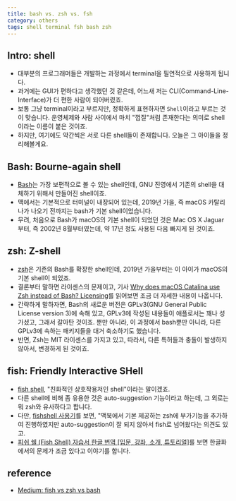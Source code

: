 ```yaml
---
title: bash vs. zsh vs. fsh
category: others
tags: shell terminal fsh bash zsh
---
```


## Intro: shell

- 대부분의 프로그래머들은 개발하는 과정에서 terminal을 필연적으로 사용하게 됩니다. 
- 과거에는 GUI가 편하다고 생각했던 것 같은데, 어느새 저는 CLI(Command-Line-Interface)가 더 편한 사람이 되어버렸죠.
- 보통 그냥 terminal이라고 부르지만, 정확하게 표현하자면 `Shell`이라고 부르는 것이 맞습니다. 운영체제와 사람 사이에서 마치 "껍질"처럼 존재한다는 의미로 shell이라는 이름이 붙은 것이죠.
- 하지만, 여기에도 약간씩은 서로 다른 shell들이 존재합니다. 오늘은 그 아이들을 정리해볼게요.

## Bash: Bourne-again shell

- [Bash](https://en.wikipedia.org/wiki/Bash_(Unix_shell))는 가장 보편적으로 볼 수 있는 shell인데, GNU 진영에서 기존의 shell을 대체하기 위해서 만들어진 shell이죠.
- 맥에서는 기본적으로 터미널이 내장되어 있는데, 2019년 가을, 즉 macOS 카탈리나가 나오기 전까지는 bash가 기본 shell이었습니다. 
- 무려, 처음으로 Bash가 macOS의 기본 shell이 되었던 것은 Mac OS X Jaguar부터, 즉 2002년 8월부터였는데, 약 17년 정도 사용된 다음 빠지게 된 것이죠.

## zsh: Z-shell

- [zsh](https://en.wikipedia.org/wiki/Z_shell)은 기존의 Bash를 확장한 shell인데, 2019년 가을부터는 이 아이가 macOS의 기본 shell이 되었죠. 
- 결론부터 말하면 라이센스의 문제이고, 기사 [Why does macOS Catalina use Zsh instead of Bash? Licensing](https://thenextweb.com/dd/2019/06/04/why-does-macos-catalina-use-zsh-instead-of-bash-licensing/)를 읽어보면 조금 더 자세한 내용이 나옵니다.
- 간략하게 말하자면, Bash의 새로운 버전은 GPLv3(GNU General Public License version 3)에 속해 있고, GPLv3에 작성된 내용들이 애플로서는 꽤나 성가셨고, 그래서 갈아탄 것이죠. 뿐만 아니라, 이 과정에서 bash뿐만 아니라, 다른 GPLv3에 속하는 패키지들을 대거 축소하기도 했습니다.
- 반면, Zsh는 MIT 라이센스를 가지고 있고, 따라서, 다른 특허들과 충돌이 발생하지 않아서, 변경하게 된 것이죠.

## fish: Friendly Interactive SHell

- [fish shell](https://fishshell.com/), "친화적인 상호작용저인 shell"이라는 말이겠죠.
- 다른 shell에 비해 좀 유용한 것은 auto-suggestion 기능이라고 하는데, 그 외로는 뭐 zsh와 유사하다고 합니다. 
- 다만, [fishshell 사용기](https://velog.io/@evanjin/fishshell-%EC%82%AC%EC%9A%A9%EA%B8%B0-ubjvbyajo0)를 보면, "맥북에서 기본 제공하는 zsh에 부가기능을 추가하여 진행하였지만 auto-suggestion이 잘 되지 않아서 fish로 넘어왔다는 의견도 있고. 
- [피쉬 쉘 (Fish Shell) 자습서 한글 번역 [입문, 강좌, 소개, 튜토리얼]](https://okky.kr/article/454099)를 보면 한글화에서의 문제가 조금 있다고 이야기를 합니다. 

## reference

- [Medium: fish vs zsh vs bash](https://medium.com/better-programming/fish-vs-zsh-vs-bash-reasons-why-you-need-to-switch-to-fish-4e63a66687eb)